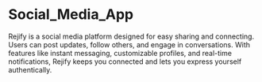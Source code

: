 # Social_Media_App
Rejify is a social media platform designed for easy sharing and connecting. Users can post updates, follow others, and engage in conversations. With features like instant messaging, customizable profiles, and real-time notifications, Rejify keeps you connected and lets you express yourself authentically.
